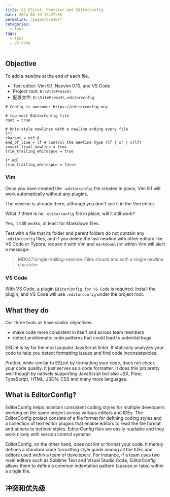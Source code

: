 ```yaml
---
title: 01.ESLint, Prettier and EditorConfig
date: 2024-08-19 12:27:55
permalink: /pages/55e16f/
categories: 
  - tool
tags: 
  - tool
  - VS Code
---
```


## Objective

To add a newline at the end of each file.

- Text editor: Vim 9.1, Neovim 0.10, and VS Code
- Project root: `D:\VitePress5\`
- 配置文件: `D:\VitePress5\.editorconfig`

```editorconfig
# Config is awesome: https://editorconfig.org

# top-most EditorConfig file
root = true

# Unix-style newlines with a newline ending every file
[*]
charset = utf-8
end_of_line = lf # control the newline type (lf | cr | crlf)
insert_final_newline = true
trim_trailing_whitespce = true

[*.md]
trim_trailing_whitespce = false
```

### Vim

Once you have created the `.editorconfig` file created in place, Vim 9.1 will work automatically without any plugins.

The newline is already there, although you don't see it in the Vim editor.

What if there is no `.editorconfig` file in place, will it still work?

Yes, it still works, at least for Markdown files.

Test with a file that its folder and parent folders do not contain any `.editorconfig` files, and if you delete the last newline with other editors like VS Code or Typora, reopen it with Vim and `markdownlint` within Vim will alert a message:

> MD047/single-trailing-newline: Files should end with a single newline character

### VS Code

With VS Code, a plugin `EditorConfig for VS Code` is required. Install the plugin, and VS Code will use `.editorconfig` under the project root.

## What they do

Our three tools all have similar objectives:

- make code more consistent in itself and across team members
- detect problematic code patterns that could lead to potential bugs

ESLint is by far the most popular JavaScript linter. It statically analyzes your code to help you detect formatting issues and find code inconsistencies.

Prettier, while similar to ESLint by formatting your code, does not check your code quality. It just serves as a code formatter. It does this job pretty well though by natively supporting JavaScript but also JSX, Flow, TypeScript, HTML, JSON, CSS and many more languages.

## What is EditorConfig?

EditorConfig helps maintain consistent coding styles for multiple developers working on the same project across various editors and IDEs. The EditorConfig project consists of a file format for defining coding styles and a collection of text editor plugins that enable editors to read the file format and adhere to defined styles. EditorConfig files are easily readable and they work nicely with version control systems.

EditorConfig, on the other hand, does not lint or format your code. It merely defines a standard code formatting style guide among all the IDEs and editors used within a team of developers. For instance, if a team uses two main editors such as Sublime Text and Visual Studio Code, EditorConfig allows them to define a common indentation pattern (spaces or tabs) within a single file.

## 冲突和优先级
